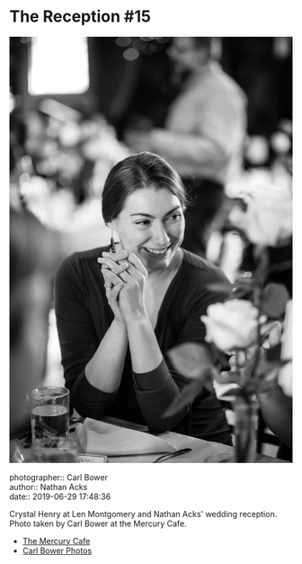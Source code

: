 # The Reception #15

![Crystal Henry at Len Montgomery and Nathan Acks' wedding reception](assets/2019-06-29-set-3-the-reception-15.webp)

photographer:: Carl Bower  
author:: Nathan Acks  
date:: 2019-06-29 17:48:36

Crystal Henry at Len Montgomery and Nathan Acks' wedding reception. Photo taken by Carl Bower at the Mercury Cafe.

* [The Mercury Cafe](http://mercurycafe.com)
* [Carl Bower Photos](https://carlbowerphotos.com)

